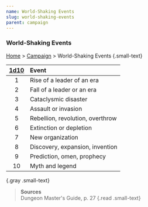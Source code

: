 ```yaml
---
name: World-Shaking Events
slug: world-shaking-events
parent: campaign
---
```

### World-Shaking Events
[Home](dm-operations-center) > [Campaign](campaign-menu) > World-Shaking Events {.small-text}

| [1d10](/roll/1d10) | Event                            |
|:---:|:---------------------------------|
|  1  | Rise of a leader of an era       |
|  2  | Fall of a leader or an era       |
|  3  | Cataclysmic disaster             |
|  4  | Assault or invasion              |
|  5  | Rebellion, revolution, overthrow |
|  6  | Extinction or depletion          |
|  7  | New organization                 |
|  8  | Discovery, expansion, invention  |
|  9  | Prediction, omen, prophecy       |
| 10  | Myth and legend                  |
{.gray .small-text}

> **Sources** <br/>
> Dungeon Master's Guide, p. 27
{.read .small-text}
